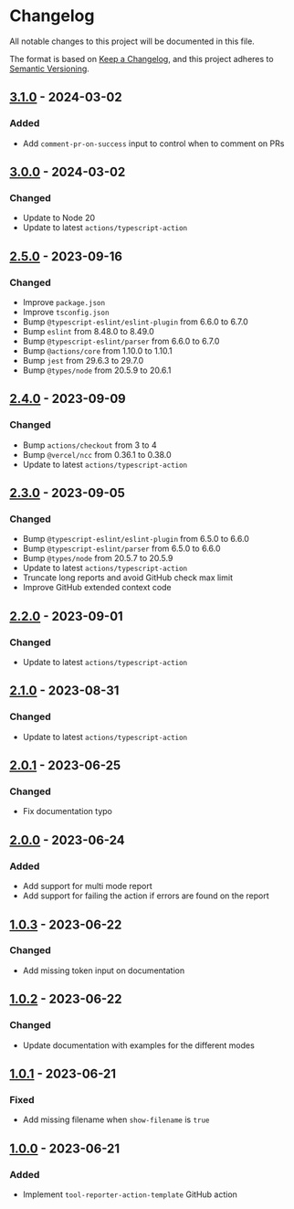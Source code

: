 # Changelog

All notable changes to this project will be documented in this file.

The format is based on [Keep a Changelog](https://keepachangelog.com/en/1.0.0/),
and this project adheres to [Semantic Versioning](https://semver.org/spec/v2.0.0.html).

## [3.1.0] - 2024-03-02

### Added

- Add `comment-pr-on-success` input to control when to comment on PRs

## [3.0.0] - 2024-03-02

### Changed

- Update to Node 20
- Update to latest `actions/typescript-action`

## [2.5.0] - 2023-09-16

### Changed

- Improve `package.json`
- Improve `tsconfig.json`
- Bump `@typescript-eslint/eslint-plugin` from 6.6.0 to 6.7.0
- Bump `eslint` from 8.48.0 to 8.49.0
- Bump `@typescript-eslint/parser` from 6.6.0 to 6.7.0
- Bump `@actions/core` from 1.10.0 to 1.10.1
- Bump `jest` from 29.6.3 to 29.7.0
- Bump `@types/node` from 20.5.9 to 20.6.1

## [2.4.0] - 2023-09-09

### Changed

- Bump `actions/checkout` from 3 to 4
- Bump `@vercel/ncc` from 0.36.1 to 0.38.0
- Update to latest `actions/typescript-action`

## [2.3.0] - 2023-09-05

### Changed

- Bump `@typescript-eslint/eslint-plugin` from 6.5.0 to 6.6.0
- Bump `@typescript-eslint/parser` from 6.5.0 to 6.6.0
- Bump `@types/node` from 20.5.7 to 20.5.9
- Update to latest `actions/typescript-action`
- Truncate long reports and avoid GitHub check max limit
- Improve GitHub extended context code

## [2.2.0] - 2023-09-01

### Changed

- Update to latest `actions/typescript-action`

## [2.1.0] - 2023-08-31

### Changed

- Update to latest `actions/typescript-action`

## [2.0.1] - 2023-06-25

### Changed

- Fix documentation typo

## [2.0.0] - 2023-06-24

### Added

- Add support for multi mode report
- Add support for failing the action if errors are found on the report

## [1.0.3] - 2023-06-22

### Changed

- Add missing token input on documentation

## [1.0.2] - 2023-06-22

### Changed

- Update documentation with examples for the different modes

## [1.0.1] - 2023-06-21

### Fixed

- Add missing filename when `show-filename` is `true`

## [1.0.0] - 2023-06-21

### Added

- Implement `tool-reporter-action-template` GitHub action

[3.1.0]: https://github.com/tvcsantos/tool-reporter-action-template/compare/v3.0.0...v3.1.0
[3.0.0]: https://github.com/tvcsantos/tool-reporter-action-template/compare/v2.5.0...v3.0.0
[2.5.0]: https://github.com/tvcsantos/tool-reporter-action-template/compare/v2.4.0...v2.5.0
[2.4.0]: https://github.com/tvcsantos/tool-reporter-action-template/compare/v2.3.0...v2.4.0
[2.3.0]: https://github.com/tvcsantos/tool-reporter-action-template/compare/v2.2.0...v2.3.0
[2.2.0]: https://github.com/tvcsantos/tool-reporter-action-template/compare/v2.1.0...v2.2.0
[2.1.0]: https://github.com/tvcsantos/tool-reporter-action-template/compare/v2.0.1...v2.1.0
[2.0.1]: https://github.com/tvcsantos/tool-reporter-action-template/compare/v2.0.0...v2.0.1
[2.0.0]: https://github.com/tvcsantos/tool-reporter-action-template/compare/v1.0.3...v2.0.0
[1.0.3]: https://github.com/tvcsantos/tool-reporter-action-template/compare/v1.0.2...v1.0.3
[1.0.2]: https://github.com/tvcsantos/tool-reporter-action-template/compare/v1.0.1...v1.0.2
[1.0.1]: https://github.com/tvcsantos/tool-reporter-action-template/compare/v1.0.0...v1.0.1
[1.0.0]: https://github.com/tvcsantos/tool-reporter-action-template/releases/tag/v1.0.0
